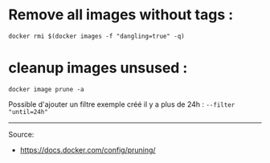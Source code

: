 
# Remove all images without tags :
```Shell
docker rmi $(docker images -f "dangling=true" -q)
```

# cleanup images unsused :
```Shell
docker image prune -a
```
Possible d'ajouter un filtre exemple créé il y a plus de 24h :
`--filter "until=24h"`

--- 

Source:
- https://docs.docker.com/config/pruning/

